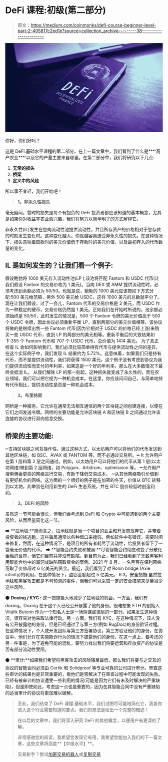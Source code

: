 # DeFi 课程:初级(第二部分)

> 原文：<https://medium.com/coinmonks/defi-course-beginner-level-part-2-405817c2ed1e?source=collection_archive---------38----------------------->

![](img/61b5cd7f8271f5d7a6bce52034bdabd1.png)

你好，你们好吗？

这是 DeFi:基础水平课程的第二部分。在上一篇文章中，我们看到了什么是***‘高产农业***’以及它的产量主要来自哪里。在第二部分中，我们将研究以下几点:

1.  **无常的损失**
2.  **桥梁**
3.  **定义中的风险**

所以事不宜迟，我们开始吧！

> **1。非永久性损失**

毫无疑问，暂时的损失是每个有抱负的 DeFi 投资者都应该知道的基本概念，尤其是如果你对收益率农业感兴趣，我们将努力以简单明了的方式解释它。

非永久性(IL)发生在您向流动性池提供流动性，并且所存资产的价格相对于您存款的时刻发生变化时。这种变化越大，你就越容易遭受非永久性的损失。在这种情况下，损失意味着取款时的美元价值低于存款时的美元价值，以及最初存入的代币数量的变化。

## IL 是如何发生的？让我们看一个例子:

假设鲍勃将 1000 美元存入流动性池(LP ),该池将匹配 Fantom 和 USDC 代币(让我们假设 Fantom 的交易价格为 1 美元)。当向 DEX 或 AMM 提供流动性时，必须考虑到余额必须为 50/50。也就是说，鲍勃的 1000 美元应该按如下方式分配:500 美元给范顿，另外 500 美元给 USDC，这样 1000 美元的总数就平分了。现在让我们假设，过了一会儿，Fantom 代币的交易价格是 2 美元，而 USDC 作为一种稳定的硬币，交易价格仍然是 1 美元。正如我们在开始时所说的，池余额必须始终是 50/50，此时发生的情况是，500 个 Fantom 令牌的美元价值高于 500 个 USDC 令牌，因此协议必须重新平衡 LP，直到两部分的美元价值相等。该协议将做的是继续出售一些 Fantom 代币(因为它相对于 USDC 的价格已经上涨)来购买一些 USDC 代币，直到 LP 的两部分的美元相等。重新平衡后的大致结果如下:355 个 Fantom 代币和 707 个 USDC 代币，总价值为 1414 美元。
为了真正检查 IL 会如何影响我们，我们必须比较简单持有代币与提供流动性之间的差异，在这个实际例子中，我们发现 IL 结果约为 5.72%。这意味着，如果我们只是持有代币，而不是提供流动性，我们将获得 1500 美元。这个例子没有考虑到协议为我们提供流动性而支付的年利率，如果这是一个好的年利率，那么在大多数情况下最终会抵消 IL。
从我们解除 LP 的那一刻起，这种损失就变成了永久性的，而在农业领域，我们可以把它视为一种机会成本。在这里，你应该问问自己，与简单地持有代币相比，提供流动性是否是一种机会成本。

> **2。布里格斯**

网桥是一种服务，它允许在通常无法相互通信的两个区块链之间创建连接，以便在它们之间发送令牌。网桥的主要功能是允许区块链 A 和区块链 B 之间通过允许该连接的协议进行双向信息交换。

## 桥梁的主要功能:

➖支持区块链之间互操作性。通过这种方式，以太坊用户可以将他们的代币发送到其他区块链，如 BSC、AVAX 或 FANTOM 等，而不必通过交易所。➖ It 允许用户在第 1 层和第 2 层之间通过。例如，以太坊用户可以将他们的代币从第 1 层(以太坊网络)带到第 2 层网络，如 Polygon、Arbitrum、optimission 等。
➖允许用户搜索佣金更高的网络进行交易，有助于降低交易成本。
➖从其他网络吸引价值到有更好机会的网络。这方面的一个很好的例子是在加密的冬天，价值从 BTC 转移到以太坊。此举旨在利用新生的 DeFi 生态系统，并在 BTC 股价较低时创造利润。

> **3。DEFI 的风险**

虽然这一节可能会很长，但我们会考虑到 DeFi 和 Crypto 中可能遇到的两个主要风险，从而尽量简化这一节。

➡ **拉地毯:**简而言之，拉地毯就是当一个项目的业主和开发商放弃它，并带着投资者的钱逃跑。这些骗局通常以各种借口来掩饰，例如软件中有错误，需要时间来修复，然而，在这种情况下，是项目的所有者耗尽了流动性，给投资者留下了一袋毫无价值的代币。
➡ **智能合约失败和被黑:**尽管智能合约彻底改变了分散化金融的世界，但它们目前并非没有缺陷。到目前为止，我们已经看到了无数黑客利用智能合约中的漏洞或缺陷窃取资金的案例。2021 年 8 月，一名黑客在保利网络窃取了价值超过 6 亿美元的资金。最近，我们看到了对 Ronin bridge (Axie infinity)的利用，在这种情况下，盗窃金额超过 5 亿美元。
6.3。安全措施:虽然拉地毯和黑客攻击都是不可预测的事件，但我们可以采取一定的安全措施来尽量减少这些风险。

⚫ **Doxing / KYC :** 这一措施极大地减少了拉地毯的机会。一方面，我们有 doxing。Doxing 在于这个人已经公开暴露了他的身份。很难想象 ETH 的创始人 Vitálik Buterin 作为一个知名人士是一场阴谋或骗局的一部分。如果发生这种情况，很容易对他采取法律行动。另一方面，我们有 KYC，在这种情况下，该人没有公开披露他的身份，但是已经通过了与第三方(例如 RugDoc)的身份验证过程。在这种情况下，个人或开发团队与第三方签署协议，第三方验证他们的身份，在协议中，他们允许在实施欺诈行为的情况下披露他们的身份。在这一点上，要考虑的另一件事是，为了避免可能的混乱，要努力找出我们将要运营和存放资产的协议是否有部分流动性受阻。

⚫ **审计:**如果我们希望将黑客攻击的风险降至最低，那么我们将要与之交互的协议的智能合同必须由 Certik 和 Solidproof 等专业可靠的公司进行审计。审查这些审计的结果也是非常重要的，看他们是否解决了在审查过程中可能发现的失败。已经有被审计的协议遭受一些利用的情况(可能是因为它们有未及时解决的严重缺陷)，但是即使如此，考虑这一点也是重要的，因为在其智能合同中没有严重缺陷的适当审计的协议将更加难以破解。

> 至此，我们结束了 DeFi 课程:基础水平，我们试图尽可能地简化它，涵盖你进入这个行业需要知道的要点。我们的想法是给出一个完整的概述！
> 
> 在以后的文章中，我们将深入研究 DeFi 的其他概念，以便用户有更深的了解。
> 
> 非常感谢您的阅读，我希望您发现它有用，我希望您能加入我们的下一篇文章，这些文章将涵盖**【中级水平】**。

> 交易新手？尝试[加密交易机器人](/coinmonks/crypto-trading-bot-c2ffce8acb2a)或[复制交易](/coinmonks/top-10-crypto-copy-trading-platforms-for-beginners-d0c37c7d698c)